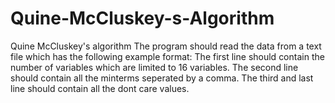 # Quine-McCluskey-s-Algorithm
Quine McCluskey's algorithm
The program should read the data from a text file which has the following example format:
The first line should contain the number of variables which are limited to 16 variables. The second line should contain all the minterms seperated by a comma. The third and last line should contain all the dont care values.
